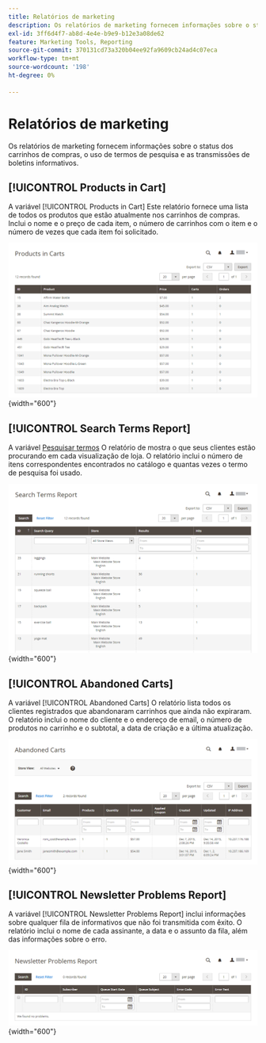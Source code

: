 ```yaml
---
title: Relatórios de marketing
description: Os relatórios de marketing fornecem informações sobre o status dos carrinhos de compras, o uso de termos de pesquisa e as transmissões de boletins informativos.
exl-id: 3ff6d4f7-ab8d-4e4e-b9e9-b12e3a08de62
feature: Marketing Tools, Reporting
source-git-commit: 370131cd73a320b04ee92fa9609cb24ad4c07eca
workflow-type: tm+mt
source-wordcount: '198'
ht-degree: 0%

---
```


# Relatórios de marketing

Os relatórios de marketing fornecem informações sobre o status dos carrinhos de compras, o uso de termos de pesquisa e as transmissões de boletins informativos.

## [!UICONTROL Products in Cart]

A variável [!UICONTROL Products in Cart] Este relatório fornece uma lista de todos os produtos que estão atualmente nos carrinhos de compras. Inclui o nome e o preço de cada item, o número de carrinhos com o item e o número de vezes que cada item foi solicitado.

![Relatório de produtos no carrinho](./assets/products-in-cart.png){width="600"}

## [!UICONTROL Search Terms Report]

A variável [Pesquisar termos](../catalog/search-terms.md#search-terms-report) O relatório de mostra o que seus clientes estão procurando em cada visualização de loja. O relatório inclui o número de itens correspondentes encontrados no catálogo e quantas vezes o termo de pesquisa foi usado.

![Relatório de Termos de Pesquisa](./assets/search-terms.png){width="600"}

## [!UICONTROL Abandoned Carts]

A variável [!UICONTROL Abandoned Carts] O relatório lista todos os clientes registrados que abandonaram carrinhos que ainda não expiraram. O relatório inclui o nome do cliente e o endereço de email, o número de produtos no carrinho e o subtotal, a data de criação e a última atualização.

![Relatório de carrinhos abandonados](./assets/abandoned-carts.png){width="600"}

## [!UICONTROL Newsletter Problems Report]

A variável [!UICONTROL Newsletter Problems Report] inclui informações sobre qualquer fila de informativos que não foi transmitida com êxito. O relatório inclui o nome de cada assinante, a data e o assunto da fila, além das informações sobre o erro.

![Relatório de problemas do informativo](./assets/newsletter-problems.png){width="600"}
